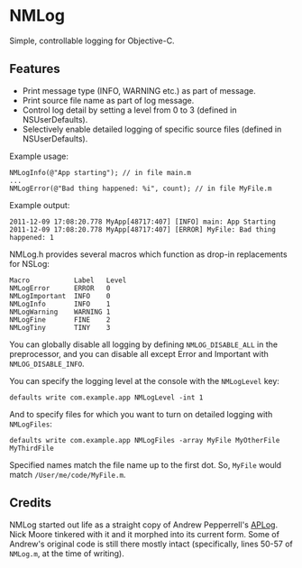 # NMLog

Simple, controllable logging for Objective-C.

## Features

* Print message type (INFO, WARNING etc.) as part of message.
* Print source file name as part of log message.
* Control log detail by setting a level from 0 to 3 (defined in NSUserDefaults).
* Selectively enable detailed logging of specific source files (defined in NSUserDefaults).

Example usage:

    NMLogInfo(@"App starting"); // in file main.m
    ...
    NMLogError(@"Bad thing happened: %i", count); // in file MyFile.m

Example output:

    2011-12-09 17:08:20.778 MyApp[48717:407] [INFO] main: App Starting
    2011-12-09 17:08:20.778 MyApp[48717:407] [ERROR] MyFile: Bad thing happened: 1

NMLog.h provides several macros which function as drop-in replacements for NSLog:

	Macro           Label   Level
	NMLogError      ERROR   0 
	NMLogImportant	INFO    0
	NMLogInfo	    INFO    1
	NMLogWarning    WARNING 1
	NMLogFine       FINE    2
	NMLogTiny       TINY    3

You can globally disable all logging by defining `NMLOG_DISABLE_ALL` in the preprocessor, and you can disable all except Error and Important with `NMLOG_DISABLE_INFO`.

You can specify the logging level at the console with the `NMLogLevel` key:

    defaults write com.example.app NMLogLevel -int 1

And to specify files for which you want to turn on detailed logging with `NMLogFiles`:

    defaults write com.example.app NMLogFiles -array MyFile MyOtherFile MyThirdFile

Specified names match the file name up to the first dot. So, `MyFile` would match `/User/me/code/MyFile.m`.

## Credits

NMLog started out life as a straight copy of Andrew Pepperrell's [APLog](http://preppeller.com/2011/12/08/simple-more-flexible-objective-c-logging/). Nick Moore tinkered with it and it morphed into its current form. Some of Andrew's original code is still there mostly intact (specifically, lines 50-57 of `NMLog.m`, at the time of writing).